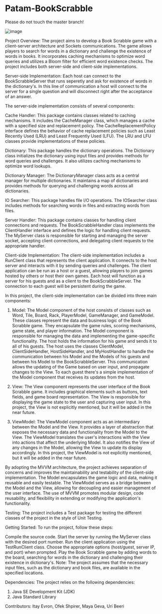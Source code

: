 # Patam-BookScrabble

Please do not touch the master branch!

![image](https://github.com/PatamProject/Patam-BookScrabble/assets/106737885/b0bd65fe-8ea8-45a3-bcee-91ebd95b6a2c)


Project Overview:
The project aims to develop a Book Scrabble game with a client-server architecture and Sockets communications. The game allows players to search for words in a dictionary and challenge the existence of words in books. It incorporates caching mechanisms to optimize word queries and utilizes a Bloom filter for efficient word existence checks. The project includes both server-side and client-side implementations. 


Server-side Implementation:
Each host can connect to the BookScrabbleServer that runs seperetly and ask for existence of words in the dictionary's.
In this line of communication a host will connect to the server for a single question and will disconnect right after the acceptance of an answer.

The server-side implementation consists of several components:

Cache Handler: This package contains classes related to caching mechanisms. It includes the CacheManager class, which manages a cache with a specified size and replacement policy. The CacheReplacementPolicy interface defines the behavior of cache replacement policies such as Least Recently Used (LRU) and Least Frequently Used (LFU). The LRU and LFU classes provide implementations of these policies.

Dictionary: This package handles the dictionary operations. The Dictionary class initializes the dictionary using input files and provides methods for word queries and challenges. It also utilizes caching mechanisms to optimize word lookups.

Dictionary Manager: The DictionaryManager class acts as a central manager for multiple dictionaries. It maintains a map of dictionaries and provides methods for querying and challenging words across all dictionaries.

IO Searcher: This package handles file I/O operations. The IOSearcher class includes methods for searching words in files and extracting words from files.

Server Handler: This package contains classes for handling client connections and requests. The BookScrabbleHandler class implements the ClientHandler interface and defines the logic for handling client requests. The MyServer class is responsible for starting and managing the server socket, accepting client connections, and delegating client requests to the appropriate handler.


Client-side Implementation:
The client-side implementation includes a RunClient class that represents the client application. It connects to the host server and interacts with it by sending queries and challenges. The client application can be run as a host or a guest, allowing players to join games hosted by others or host their own games.
Each host will function as a server for his guests and as a client to the BookScrabbleServer. The connection to each guest will be persistent during the game. 

In this project, the client-side implementation can be divided into three main components:

1. Model: The Model component of the host consists of classes such as Word, Tile, Board, Rack, PlayerModel, GameManager, and GameModel. These classes represent the data and business logic of the Book Scrabble game. They encapsulate the game rules, scoring mechanisms, game state, and player information. The Model component is responsible for managing the data and implementing the game-specific functionality. The host holds the information for his game and sends it to all of his guests. The host uses the classes ClientModel, ClientSideHandler, HostSideHandler, and MyHostHandler to handle the communication between his Model and the Models of his guests and between his Model to the BookScrabbleServer. This communication allows the updating of the Game based on user input, and propagate changes to the View. To each guest there's a simple implementation of the Model component that receives its updates from the host.  

2. View: The View component represents the user interface of the Book Scrabble game. It includes graphical elements such as buttons, text fields, and game board representation. The View is responsible for displaying the game state to the user and capturing user input. In this project, the View is not explicitly mentioned, but it will be added in the near future.

3. ViewModel: The ViewModel component acts as an intermediary between the Model and the View. It provides a layer of abstraction that exposes the necessary data    and functionality from the Model to the View. The ViewModel translates the user's interactions with the View into actions that affect the underlying Model. It also notifies the View of any changes in the Model, allowing the View to update its display accordingly. In this project, the ViewModel is not explicitly mentioned, but it will be added in the near future.

By adopting the MVVM architecture, the project achieves separation of concerns and improves the maintainability and testability of the client-side implementation. The Model encapsulates the game logic and data, making it reusable and easily testable. The ViewModel serves as a bridge between the Model and the View, allowing for decoupling and easier management of the user interface. The use of MVVM promotes modular design, code reusability, and flexibility in extending or modifying the application's functionality.


Testing:
The project includes a Test package for testing the different classes of the project in the style of Unit Testing.

Getting Started:
To run the project, follow these steps:

Compile the source code.
Start the server by running the MyServer class with the desired port number.
Run the client application using the TestRunClient class.
Choose the appropriate options (host/guest, server IP, and port) when prompted.
Play the Book Scrabble game by adding words to the board, searching for words in the dictionary and challenging their existence in dictionary's.
Note: The project assumes that the necessary input files, such as the dictionary and book files, are available in the specified locations.

Dependencies:
The project relies on the following dependencies:
1. Java SE Development Kit (JDK)
2. Java Standard Library

Contributors:
Itay Evron, 
Ofek Shpirer, 
Maya Geva, 
Uri Beeri
